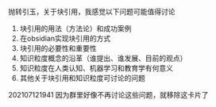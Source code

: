 抛转引玉，关于块引用，我感觉以下问题可能值得讨论
1. 块引用的用法（方法论）和成功案例
2. 在obsidian实现块引用的方式
3. 块引用的必要性和重要性
4. 知识粒度概念的沿革（谁提出、谁发展、目前的观点）
5. 知识粒度在人类认知、机器学习和教育学有何意义
6. 其他关于块引用和知识粒度可讨论的问题

202107121941
因为群里好像不再讨论这些问题，就移除这卡片了
